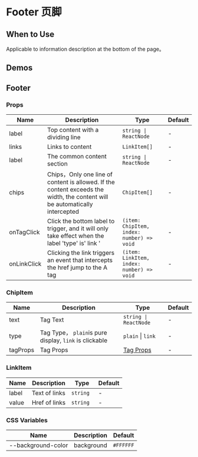 # Footer 页脚

## When to Use

Applicable to information description at the bottom of the page。

## Demos

<code src="./demos/demo1.tsx"></code>

## Footer

### Props

| Name        | Description                                                                                                                 | Type                                      | Default |
| ----------- | --------------------------------------------------------------------------------------------------------------------------- | ----------------------------------------- | ------- |
| label       | Top content with a dividing line                                                                                            | `string \| ReactNode`                     | -       |
| links       | Links to content                                                                                                            | `LinkItem[]`                              | -       |
| label       | The common content section                                                                                                  | `string \| ReactNode`                     | -       |
| chips       | Chips，Only one line of content is allowed. If the content exceeds the width, the content will be automatically intercepted | `ChipItem[]`                              | -       |
| onTagClick  | Click the bottom label to trigger, and it will only take effect when the label 'type' is' link '                            | `(item: ChipItem, index: number) => void` | -       |
| onLinkClick | Clicking the link triggers an event that intercepts the href jump to the A tag                                              | `(item: LinkItem, index: number) => void` | -       |

### ChipItem

| Name     | Description                                            | Type                                                     | Default |
| -------- | ------------------------------------------------------ | -------------------------------------------------------- | ------- |
| text     | Tag Text                                               | `string \| ReactNode`                                    | -       |
| type     | Tag Type， `plain`is pure display, `link` is clickable | `plain` \| `link`                                        | -       |
| tagProps | Tag Props                                              | [Tag Props](https://mobile.ant.design/zh/components/tag) | -       |

### LinkItem

| Name  | Description   | Type      | Default |
| ----- | ------------- | --------- | ------- |
| label | Text of links | `string ` | -       |
| value | Href of links | `string`  | -       |

### CSS Variables

| Name               | Description | Default   |
| ------------------ | ----------- | --------- |
| --background-color | background  | `#FFFFFF` |
